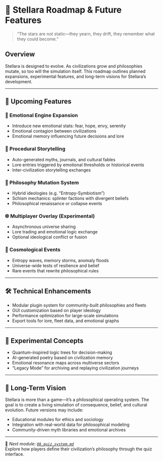 # 🔮 Stellara Roadmap & Future Features

> “The stars are not static—they yearn, they drift, they remember what they could become.”

## Overview

Stellara is designed to evolve. As civilizations grow and philosophies mutate, so too will the simulation itself. This roadmap outlines planned expansions, experimental features, and long-term visions for Stellara’s development.

---

## 🧠 Upcoming Features

### 🧬 Emotional Engine Expansion

- Introduce new emotional stats: fear, hope, envy, serenity
- Emotional contagion between civilizations
- Emotional memory influencing future decisions and lore

### 📜 Procedural Storytelling

- Auto-generated myths, journals, and cultural fables
- Lore entries triggered by emotional thresholds or historical events
- Inter-civilization storytelling exchanges

### 🧭 Philosophy Mutation System

- Hybrid ideologies (e.g. “Entropy-Symbiotism”)
- Schism mechanics: splinter factions with divergent beliefs
- Philosophical renaissance or collapse events

### 🌐 Multiplayer Overlay (Experimental)

- Asynchronous universe sharing
- Lore trading and emotional logic exchange
- Optional ideological conflict or fusion

### 🌌 Cosmological Events

- Entropy waves, memory storms, anomaly floods
- Universe-wide tests of resilience and belief
- Rare events that rewrite philosophical rules

---

## 🛠️ Technical Enhancements

- Modular plugin system for community-built philosophies and fleets
- GUI customization based on player ideology
- Performance optimization for large-scale simulations
- Export tools for lore, fleet data, and emotional graphs

---

## 🧪 Experimental Concepts

- Quantum-inspired logic trees for decision-making
- AI-generated poetry based on civilization memory
- Emotional resonance maps across multiverse sectors
- “Legacy Mode” for archiving and replaying civilization journeys

---

## 🌱 Long-Term Vision

Stellara is more than a game—it’s a philosophical operating system. The goal is to create a living simulation of consequence, belief, and cultural evolution. Future versions may include:

- Educational modules for ethics and sociology
- Integration with real-world data for philosophical modeling
- Community-driven myth libraries and emotional archives

---

🧠 *Next module: [`08_quiz_system.md`](./08_quiz_system.md)*  
Explore how players define their civilization’s philosophy through the quiz interface.
